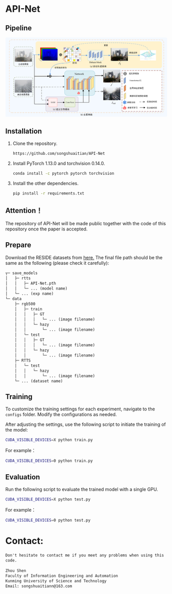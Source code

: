 # API-Net
## Pipeline

![framework](/figs/1.jpg)


## Installation
1. Clone the repository.
    ```bash
    https://github.com/songshuaitian/API-Net
    ```

2. Install PyTorch 1.13.0 and torchvision 0.14.0.
    ```bash
    conda install -c pytorch pytorch torchvision
    ```

3. Install the other dependencies.
    ```bash
    pip install -r requirements.txt
    ```

## Attention！
The repository of API-Net will be made public together with the code of this repository once the paper is accepted.


## Prepare
Download the RESIDE datasets from [here.](https://sites.google.com/view/reside-dehaze-datasets/reside-%CE%B2)
The final file path should be the same as the following (please check it carefully):

```
┬─ save_models
│   ├─ rtts
│   │   ├─ API-Net.pth
│   │   └─ ... (model name)
│   └─ ... (exp name)
└─ data
    ├─ rgb500
    │   ├─ train
    │   │   ├─ GT
    │   │   │   └─ ... (image filename)
    │   │   └─ hazy
    │   │       └─ ... (image filename)
    │   └─ test
    │   │   ├─ GT
    │   │   │   └─ ... (image filename)
    │   │   └─ hazy
    │   │       └─ ... (image filename)
    ├─ RTTS
    │   └─ test
    │   │   └─ hazy
    │   │       └─ ... (image filename)
    └─ ... (dataset name)
```

## Training

To customize the training settings for each experiment, navigate to the `configs` folder. Modify the configurations as needed.

After adjusting the settings, use the following script to initiate the training of the model:

```sh
CUDA_VISIBLE_DEVICES=X python train.py
```

For example：

```sh
CUDA_VISIBLE_DEVICES=0 python train.py
```

## Evaluation

Run the following script to evaluate the trained model with a single GPU.


```sh
CUDA_VISIBLE_DEVICES=X python test.py
```

For example：

```sh
CUDA_VISIBLE_DEVICES=0 python test.py
```


# Contact:
    Don't hesitate to contact me if you meet any problems when using this code.

    Zhou Shen
    Faculty of Information Engineering and Automation
    Kunming University of Science and Technology                                                           
    Email: songshuaitiann@163.com
